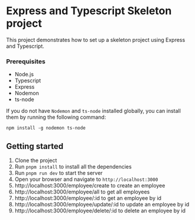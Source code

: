# Express and Typescript Skeleton project

This project demonstrates how to set up a skeleton project using Express and Typescript.

### Prerequisites

* Node.js
* Typescript
* Express
* Nodemon
* ts-node

If you do not have `Nodemon` and `ts-node` installed globally, you can install them by running the following command:

```
npm install -g nodemon ts-node
```

## Getting started

1. Clone the project
2. Run `pnpm install` to install all the dependencies
3. Run `pnpm run dev` to start the server
4. Open your browser and navigate to `http://localhost:3000`
5. http://localhost:3000/employee/create to create an employee
6. http://localhost:3000/employee/all to get all employees
7. http://localhost:3000/employee/:id to get an employee by id
8. http://localhost:3000/employee/update/:id to update an employee by id
9. http://localhost:3000/employee/delete/:id to delete an employee by id
